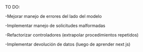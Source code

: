 TO DO:

-Mejorar manejo de errores del lado del modelo

-Implementar manejo de solicitudes malformadas

-Refactorizar controladores (extrapolar procedimientos repetidos)

-Implementar devolución de datos (luego de aprender next js)
